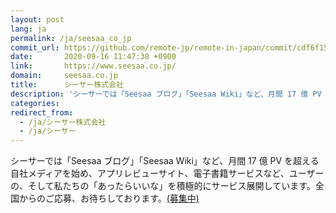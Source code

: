 ```yaml
---
layout: post
lang: ja
permalink: /ja/seesaa_co_jp
commit_url: https://github.com/remote-jp/remote-in-japan/commit/cdf6f15cccaa32f875c421f78696132462c80f48
date:       2020-09-16 11:47:38 +0900
link:       https://www.seesaa.co.jp/
domain:     seesaa.co.jp
title:      シーサー株式会社
description: 'シーサーでは「Seesaa ブログ」「Seesaa Wiki」など、月間 17 億 PV を超える自社メディアを始め、アプリレビューサイト、電子書籍サービスなど、ユーザーの、そして私たちの「あったらいいな」を積極的にサービス展開しています。全国からのご応募、お待ちしております。(募集中)'
categories: 
redirect_from:
  - /ja/シーサー株式会社
  - /ja/シーサー
---
```


<p>シーサーでは「Seesaa ブログ」「Seesaa Wiki」など、月間 17 億 PV を超える自社メディアを始め、アプリレビューサイト、電子書籍サービスなど、ユーザーの、そして私たちの「あったらいいな」を積極的にサービス展開しています。全国からのご応募、お待ちしております。<a href="https://www.seesaa.co.jp/recruit/jobs.html">(募集中)</a></p>
